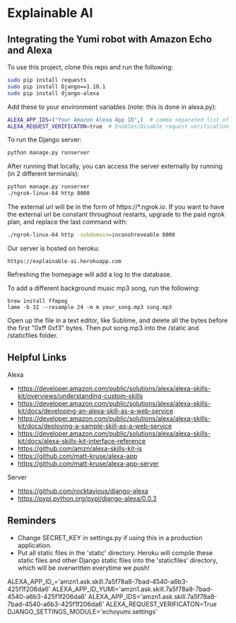 # Explainable AI
## Integrating the Yumi robot with Amazon Echo and Alexa

To use this project, clone this repo and run the following:

```bash
sudo pip install requests
sudo pip install Django==1.10.1
sudo pip install django-alexa
```


Add these to your environment variables (note: this is done in alexa.py):

```bash
ALEXA_APP_IDS=("Your Amazon Alexa App ID",)  # comma separated list of app id's
ALEXA_REQUEST_VERIFICATON=true  # Enables/Disable request verification
```


To run the Django server:

```bash
python manage.py runserver
```


After running that locally, you can access the server externally by running (in 2 different terminals):
```bash
python manage.py runserver
./ngrok-linux-64 http 8000
```

The external url will be in the form of https://*.ngrok.io. If you want to have the external url be constant throughout restarts, upgrade to the paid ngrok plan, and replace the last command with:
```bash
./ngrok-linux-64 http -subdomain=inconshreveable 8000
```


Our server is hosted on heroku:
```
https://explainable-ai.herokuapp.com
```

Refreshing the homepage will add a log to the database.


To add a different background music mp3 song, run the following:
```
brew install ffmpeg
lame -b 32 --resample 24 -m m your_song.mp3 song.mp3
```
Open up the file in a text editor, like Sublime, and delete all the bytes before the first "0xff 0xf3" bytes.
Then put song.mp3 into the /static and /staticfiles folder.



## Helpful Links
Alexa
* https://developer.amazon.com/public/solutions/alexa/alexa-skills-kit/overviews/understanding-custom-skills
* https://developer.amazon.com/public/solutions/alexa/alexa-skills-kit/docs/developing-an-alexa-skill-as-a-web-service
* https://developer.amazon.com/public/solutions/alexa/alexa-skills-kit/docs/deploying-a-sample-skill-as-a-web-service
* https://developer.amazon.com/public/solutions/alexa/alexa-skills-kit/docs/alexa-skills-kit-interface-reference
* https://github.com/amzn/alexa-skills-kit-js
* https://github.com/matt-kruse/alexa-app
* https://github.com/matt-kruse/alexa-app-server

Server
* https://github.com/rocktavious/django-alexa
* https://pypi.python.org/pypi/django-alexa/0.0.3

## Reminders

* Change SECRET_KEY in settings.py if using this in a production application.
* Put all static files in the 'static' directory. Heroku will compile these static files and other Django static files into the 'staticfiles' directory, which will be overwritten everytime we push!





ALEXA_APP_ID_='amzn1.ask.skill.7a5f78a8-7bad-4540-a6b3-425f1f206da6'
ALEXA_APP_ID_YUMI='amzn1.ask.skill.7a5f78a8-7bad-4540-a6b3-425f1f206da6'
ALEXA_APP_IDS='amzn1.ask.skill.7a5f78a8-7bad-4540-a6b3-425f1f206da6'
ALEXA_REQUEST_VERIFICATON=True
DJANGO_SETTINGS_MODULE='echoyumi.settings'
